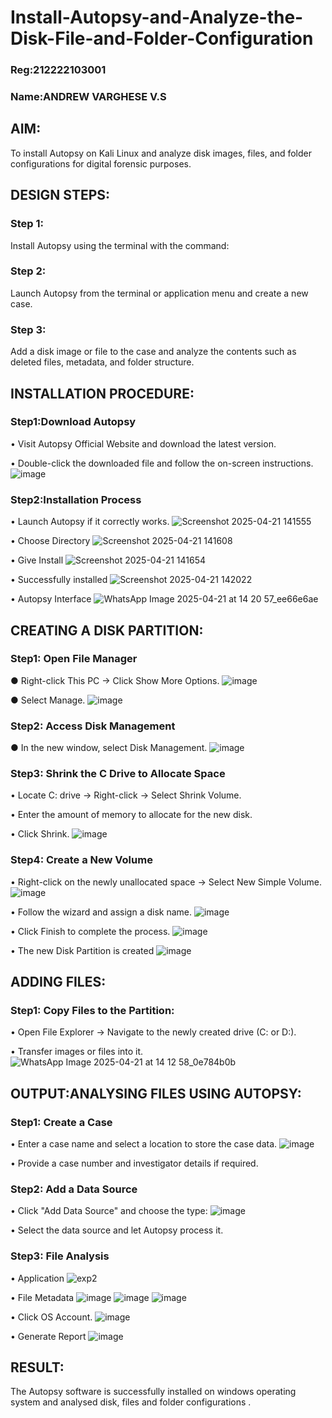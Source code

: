 # Install-Autopsy-and-Analyze-the-Disk-File-and-Folder-Configuration
### Reg:212222103001
### Name:ANDREW VARGHESE V.S
## AIM:
To install Autopsy on Kali Linux and analyze disk images, files, and folder configurations for digital forensic purposes.

## DESIGN STEPS:
### Step 1:
Install Autopsy using the terminal with the command:

### Step 2:
Launch Autopsy from the terminal or application menu and create a new case.

### Step 3:
Add a disk image or file to the case and analyze the contents such as deleted files, metadata, and folder structure.

## INSTALLATION PROCEDURE:
### Step1:Download Autopsy
  •	Visit Autopsy Official Website and download the latest version.
  
  •	Double-click the downloaded file and follow the on-screen instructions.
  ![image](https://github.com/user-attachments/assets/a461c230-7211-4c06-9a80-e809c5dbdb5c)

### Step2:Installation Process
  •	Launch Autopsy if it correctly works. 
  ![Screenshot 2025-04-21 141555](https://github.com/user-attachments/assets/c0b3418a-dc18-456b-9e1a-245cb4c20ed0)


  •	Choose Directory
 ![Screenshot 2025-04-21 141608](https://github.com/user-attachments/assets/d92e9f42-0cc7-41c8-91ec-f4336b74caf9)


  •	Give Install
 ![Screenshot 2025-04-21 141654](https://github.com/user-attachments/assets/8db914d9-c16f-4f1c-9473-b316eb05156b)


  •	Successfully installed
![Screenshot 2025-04-21 142022](https://github.com/user-attachments/assets/b036205e-be7f-433f-8de5-f574b19eaa2b)



  •	Autopsy Interface
![WhatsApp Image 2025-04-21 at 14 20 57_ee66e6ae](https://github.com/user-attachments/assets/a094ad46-3399-45a3-9945-adf555a58799)


## CREATING A DISK PARTITION:
### Step1: Open File Manager
  ●	Right-click This PC → Click Show More Options.
  ![image](https://github.com/user-attachments/assets/6de2adfc-4922-48eb-8b77-3750b9a45dcf)

  ●	Select Manage.
  ![image](https://github.com/user-attachments/assets/7680a4e8-15e6-4207-b0a8-0a1c47fd5216)

### Step2: Access Disk Management
  ●	In the new window, select Disk Management.
  ![image](https://github.com/user-attachments/assets/5d48fd2b-392f-42f1-839a-de7164b72045)

### Step3: Shrink the C Drive to Allocate Space
  •	Locate C: drive → Right-click → Select Shrink Volume.
  
  •	Enter the amount of memory to allocate for the new disk.
  
  •	Click Shrink.
  ![image](https://github.com/user-attachments/assets/a950fb71-3105-4903-a524-e3b28a246047)

### Step4: Create a New Volume
  •	Right-click on the newly unallocated space → Select New Simple Volume.
  ![image](https://github.com/user-attachments/assets/41e9c6cb-977b-4d6e-a68c-a362ac0e838d)

  •	Follow the wizard and assign a disk name.
  ![image](https://github.com/user-attachments/assets/5ad0a711-41c2-46c8-b036-e13adc527afb)

  •	Click Finish to complete the process.
  ![image](https://github.com/user-attachments/assets/7248d01a-6e69-4dff-bb5a-3036036f7ac6)

  •	The new Disk Partition is created
  ![image](https://github.com/user-attachments/assets/667a1eaa-ace8-43ff-9119-c9070b5febc7)

## ADDING FILES:
### Step1: Copy Files to the Partition:
  •	Open File Explorer → Navigate to the newly created drive (C: or D:).
  
  •	Transfer images or files into it.
  ![WhatsApp Image 2025-04-21 at 14 12 58_0e784b0b](https://github.com/user-attachments/assets/6123e245-522f-4aae-99f9-d38b9e709baa)


## OUTPUT:ANALYSING FILES USING AUTOPSY:

### Step1: Create a Case
  •	Enter a case name and select a location to store the case data.
  ![image](https://github.com/user-attachments/assets/5f930b4e-9286-4f92-91bd-be21fb4ce196)

  •	Provide a case number and investigator details if required.

### Step2: Add a Data Source
  •	Click "Add Data Source" and choose the type:
  ![image](https://github.com/user-attachments/assets/ed2c753b-08d9-4874-bf73-82531e725910)

  •	Select the data source and let Autopsy process it.
### Step3: File Analysis
  •	Application
   ![exp2](https://github.com/user-attachments/assets/55818c7c-84a3-49b3-ad78-686090d05c66)


  •	File Metadata
  ![image](https://github.com/user-attachments/assets/6c9a744c-b027-48d5-8287-29d8bdd754dd)
  ![image](https://github.com/user-attachments/assets/4b4ecec7-1add-4e1f-9562-d1b3d939801f)
  ![image](https://github.com/user-attachments/assets/7dab9ed2-3371-4a38-8092-4f85035fc9b5)

  •	Click OS Account.
  ![image](https://github.com/user-attachments/assets/15afdaff-dacf-4af6-b496-257bc27530c7)

  •	Generate Report
  ![image](https://github.com/user-attachments/assets/d3169b7f-429d-494a-8124-cb094e4bde1f)



## RESULT:
The Autopsy software is successfully installed on windows operating system and 
analysed disk, files and folder configurations .

